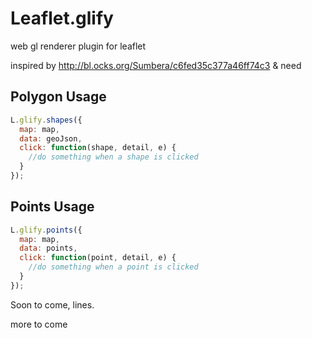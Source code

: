 # Leaflet.glify
web gl renderer plugin for leaflet


inspired by http://bl.ocks.org/Sumbera/c6fed35c377a46ff74c3 & need


## Polygon Usage
```javascript
L.glify.shapes({
  map: map,
  data: geoJson,
  click: function(shape, detail, e) {
    //do something when a shape is clicked
  }
});
```

## Points Usage
```javascript
L.glify.points({
  map: map,
  data: points,
  click: function(point, detail, e) {
    //do something when a point is clicked
  }
});
```

Soon to come, lines.

more to come